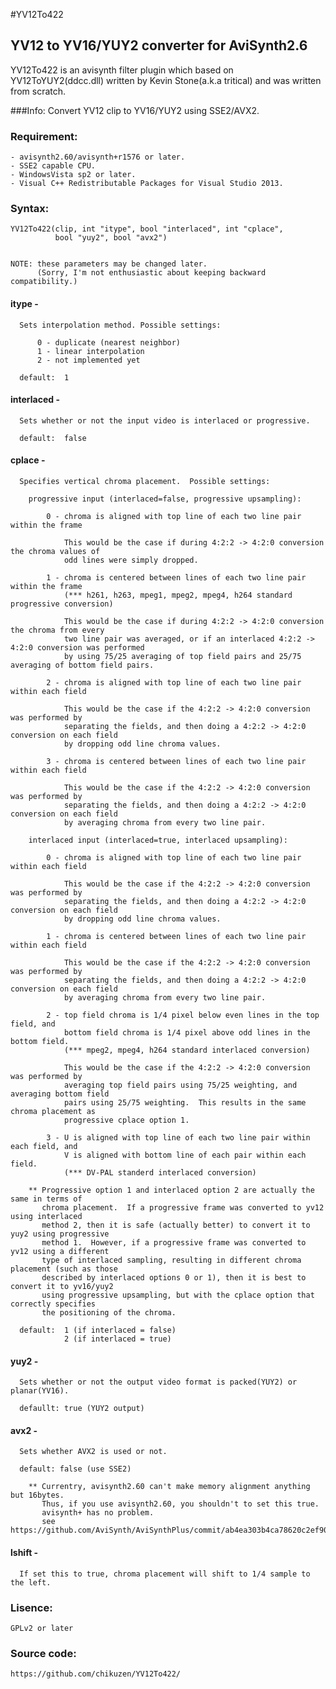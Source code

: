 #YV12To422
## YV12 to YV16/YUY2 converter for AviSynth2.6

YV12To422 is an avisynth filter plugin which based on YV12ToYUY2(ddcc.dll)
written by Kevin Stone(a.k.a tritical) and was written from scratch.

###Info:
    Convert YV12 clip to YV16/YUY2 using SSE2/AVX2.

### Requirement:
    - avisynth2.60/avisynth+r1576 or later.
    - SSE2 capable CPU.
    - WindowsVista sp2 or later.
    - Visual C++ Redistributable Packages for Visual Studio 2013.

### Syntax:

    YV12To422(clip, int "itype", bool "interlaced", int "cplace",
              bool "yuy2", bool "avx2")


    NOTE: these parameters may be changed later.
          (Sorry, I'm not enthusiastic about keeping backward compatibility.)


####    itype -

      Sets interpolation method. Possible settings:

          0 - duplicate (nearest neighbor)
          1 - linear interpolation
          2 - not implemented yet

      default:  1


####    interlaced -

      Sets whether or not the input video is interlaced or progressive.

      default:  false


####    cplace -

      Specifies vertical chroma placement.  Possible settings:

        progressive input (interlaced=false, progressive upsampling):

            0 - chroma is aligned with top line of each two line pair within the frame

                This would be the case if during 4:2:2 -> 4:2:0 conversion the chroma values of
                odd lines were simply dropped.

            1 - chroma is centered between lines of each two line pair within the frame
                (*** h261, h263, mpeg1, mpeg2, mpeg4, h264 standard progressive conversion)

                This would be the case if during 4:2:2 -> 4:2:0 conversion the chroma from every
                two line pair was averaged, or if an interlaced 4:2:2 -> 4:2:0 conversion was performed
                by using 75/25 averaging of top field pairs and 25/75 averaging of bottom field pairs.

            2 - chroma is aligned with top line of each two line pair within each field

                This would be the case if the 4:2:2 -> 4:2:0 conversion was performed by
                separating the fields, and then doing a 4:2:2 -> 4:2:0 conversion on each field
                by dropping odd line chroma values.

            3 - chroma is centered between lines of each two line pair within each field

                This would be the case if the 4:2:2 -> 4:2:0 conversion was performed by
                separating the fields, and then doing a 4:2:2 -> 4:2:0 conversion on each field
                by averaging chroma from every two line pair.
         
        interlaced input (interlaced=true, interlaced upsampling):

            0 - chroma is aligned with top line of each two line pair within each field

                This would be the case if the 4:2:2 -> 4:2:0 conversion was performed by
                separating the fields, and then doing a 4:2:2 -> 4:2:0 conversion on each field
                by dropping odd line chroma values.

            1 - chroma is centered between lines of each two line pair within each field

                This would be the case if the 4:2:2 -> 4:2:0 conversion was performed by
                separating the fields, and then doing a 4:2:2 -> 4:2:0 conversion on each field
                by averaging chroma from every two line pair.

            2 - top field chroma is 1/4 pixel below even lines in the top field, and
                bottom field chroma is 1/4 pixel above odd lines in the bottom field.
                (*** mpeg2, mpeg4, h264 standard interlaced conversion)

                This would be the case if the 4:2:2 -> 4:2:0 conversion was performed by
                averaging top field pairs using 75/25 weighting, and averaging bottom field
                pairs using 25/75 weighting.  This results in the same chroma placement as
                progressive cplace option 1.

            3 - U is aligned with top line of each two line pair within each field, and
                V is aligned with bottom line of each pair within each field.
                (*** DV-PAL standerd interlaced conversion)

        ** Progressive option 1 and interlaced option 2 are actually the same in terms of
           chroma placement.  If a progressive frame was converted to yv12 using interlaced
           method 2, then it is safe (actually better) to convert it to yuy2 using progressive
           method 1.  However, if a progressive frame was converted to yv12 using a different
           type of interlaced sampling, resulting in different chroma placement (such as those
           described by interlaced options 0 or 1), then it is best to convert it to yv16/yuy2
           using progressive upsampling, but with the cplace option that correctly specifies
           the positioning of the chroma.

      default:  1 (if interlaced = false)
                2 (if interlaced = true)


####    yuy2 -

      Sets whether or not the output video format is packed(YUY2) or planar(YV16).

      defaullt: true (YUY2 output)


####    avx2 -

      Sets whether AVX2 is used or not.

      default: false (use SSE2)

        ** Currentry, avisynth2.60 can't make memory alignment anything but 16bytes.
           Thus, if you use avisynth2.60, you shouldn't to set this true.
           avisynth+ has no problem.
           see https://github.com/AviSynth/AviSynthPlus/commit/ab4ea303b4ca78620c2ef90fdaad184bc18b7708

####    lshift -

      If set this to true, chroma placement will shift to 1/4 sample to the left.
	  

### Lisence:

    GPLv2 or later

### Source code:

    https://github.com/chikuzen/YV12To422/

